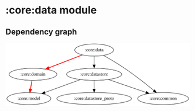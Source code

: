 # :core:data module
## Dependency graph

![Dependency graph](../../docs/images/graphs/dep_graph_core_data.svg)
